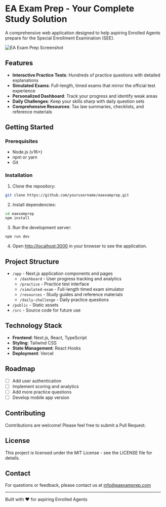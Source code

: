 # EA Exam Prep - Your Complete Study Solution

A comprehensive web application designed to help aspiring Enrolled Agents prepare for the Special Enrollment Examination (SEE).

![EA Exam Prep Screenshot](https://via.placeholder.com/800x400?text=EA+Exam+Prep+Screenshot)

## Features

- **Interactive Practice Tests**: Hundreds of practice questions with detailed explanations
- **Simulated Exams**: Full-length, timed exams that mirror the official test experience
- **Personalized Dashboard**: Track your progress and identify weak areas
- **Daily Challenges**: Keep your skills sharp with daily question sets
- **Comprehensive Resources**: Tax law summaries, checklists, and reference materials

## Getting Started

### Prerequisites

- Node.js (v16+)
- npm or yarn
- Git

### Installation

1. Clone the repository:
```bash
git clone https://github.com/yourusername/eaexamprep.git
```

2. Install dependencies:
```bash
cd eaexamprep
npm install
```

3. Run the development server:
```bash
npm run dev
```

4. Open [http://localhost:3000](http://localhost:3000) in your browser to see the application.

## Project Structure

- `/app` - Next.js application components and pages
  - `/dashboard` - User progress tracking and analytics
  - `/practice` - Practice test interface
  - `/simulated-exam` - Full-length timed exam simulator
  - `/resources` - Study guides and reference materials
  - `/daily-challenge` - Daily practice questions
- `/public` - Static assets
- `/src` - Source code for future use

## Technology Stack

- **Frontend**: Next.js, React, TypeScript
- **Styling**: Tailwind CSS
- **State Management**: React Hooks
- **Deployment**: Vercel

## Roadmap

- [ ] Add user authentication
- [ ] Implement scoring and analytics
- [ ] Add more practice questions
- [ ] Develop mobile app version

## Contributing

Contributions are welcome! Please feel free to submit a Pull Request.

## License

This project is licensed under the MIT License - see the LICENSE file for details.

## Contact

For questions or feedback, please contact us at info@eaexamprep.com

---

Built with ❤️ for aspiring Enrolled Agents 